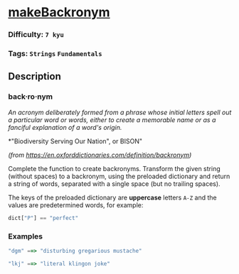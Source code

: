 # [makeBackronym](https://www.codewars.com/kata/55805ab490c73741b7000064)

### Difficulty: `7 kyu`

### Tags: `Strings` `Fundamentals`

## Description

### back·ro·nym
*An acronym deliberately formed from a phrase whose initial letters spell out a particular word or words, either to create a memorable name or as a fanciful explanation of a word's origin.*

*"Biodiversity Serving Our Nation", or BISON"

*(from https://en.oxforddictionaries.com/definition/backronym)*

Complete the function to create backronyms. Transform the given string (without spaces) to a backronym, using the preloaded dictionary and return a string of words, separated with a single space (but no trailing spaces).

The keys of the preloaded dictionary are **uppercase** letters `A-Z` and the values are predetermined words, for example:

```js
dict["P"] == "perfect"
```

### Examples

```js
"dgm" ==> "disturbing gregarious mustache"

"lkj" ==> "literal klingon joke"
```